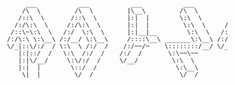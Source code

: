 <pre align="center">
      ___           ___           ___           ___           ___           ___           ___           ___     
     /\  \         /\  \         |\__\         /\  \         /\__\         /\  \         /\__\         /\  \    
    /::\  \       /::\  \        |:|  |        \:\  \       /:/  /        /::\  \       /::|  |       /::\  \   
   /:/\:\  \     /:/\:\  \       |:|  |         \:\  \     /:/__/        /:/\:\  \     /:|:|  |      /:/\:\  \  
  /::\~\:\  \   /:/  \:\  \      |:|__|__        \:\  \   /::\  \ ___   /::\~\:\  \   /:/|:|  |__   /:/  \:\  \ 
 /:/\:\ \:\__\ /:/__/ \:\__\     /::::\__\ _______\:\__\ /:/\:\  /\__\ /:/\:\ \:\__\ /:/ |:| /\__\ /:/__/_\:\__\
 \/_|::\/:/  / \:\  \ /:/  /    /:/~~/~    \::::::::/__/ \/__\:\/:/  / \:\~\:\ \/__/ \/__|:|/:/  / \:\  /\ \/__/
    |:|::/  /   \:\  /:/  /    /:/  /       \:\~~\~~          \::/  /   \:\ \:\__\       |:/:/  /   \:\ \:\__\  
    |:|\/__/     \:\/:/  /     \/__/         \:\  \           /:/  /     \:\ \/__/       |::/  /     \:\/:/  /  
    |:|  |        \::/  /                     \:\__\         /:/  /       \:\__\         /:/  /       \::/  /   
     \|__|         \/__/                       \/__/         \/__/         \/__/         \/__/         \/__/    
</pre>
